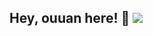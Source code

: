 ## Hey, ouuan here! :wave: [![ ](https://cfrating.ihcr.top/?user=ouuan&style=flat-square)](https://codeforces.com/profile/hetczhao)
